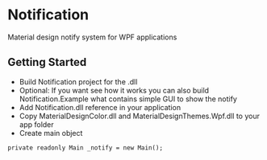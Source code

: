 # Notification

Material design notify system for WPF applications

## Getting Started

- Build Notification project for the .dll
- Optional: If you want see how it works you can also build Notification.Example what contains simple GUI to show the notify
- Add Notification.dll reference in your application
- Copy MaterialDesignColor.dll and MaterialDesignThemes.Wpf.dll to your app folder
- Create main object
```
private readonly Main _notify = new Main();
```
